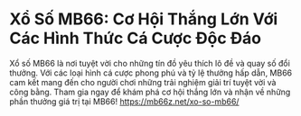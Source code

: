 # Xổ Số MB66: Cơ Hội Thắng Lớn Với Các Hình Thức Cá Cược Độc Đáo
Xổ số MB66 là nơi tuyệt vời cho những tín đồ yêu thích lô đề và quay số đổi thưởng. Với các loại hình cá cược phong phú và tỷ lệ thưởng hấp dẫn, MB66 cam kết mang đến cho người chơi những trải nghiệm giải trí tuyệt vời và công bằng. Tham gia ngay để khám phá cơ hội thắng lớn và nhận về những phần thưởng giá trị tại MB66!
https://mb66z.net/xo-so-mb66/